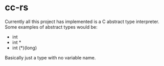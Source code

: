 # cc-rs
Currently all this project has implemented is a C abstract type interpreter. Some examples of abstract types would be:

- int
- int *
- int (*)(long)

Basically just a type with no variable name.